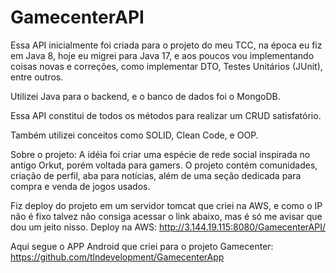 # GamecenterAPI

Essa API inicialmente foi criada para o projeto do meu TCC, na época eu fiz em Java 8, hoje eu migrei para Java 17, e aos poucos vou implementando coisas novas e correções, como implementar DTO, Testes Unitários (JUnit), entre outros.

Utilizei Java para o backend, e o banco de dados foi o MongoDB.

Essa API constitui de todos os métodos para realizar um CRUD satisfatório.

Também utilizei conceitos como SOLID, Clean Code, e OOP.

Sobre o projeto:
A idéia foi criar uma espécie de rede social inspirada no antigo Orkut, porém voltada para gamers.
O projeto contém comunidades, criação de perfil, aba para notícias, além de uma seção dedicada para compra e venda de jogos usados.

Fiz deploy do projeto em um servidor tomcat que criei na AWS, e como o IP não é fixo talvez não consiga acessar o link abaixo, mas é só me avisar que dou um jeito nisso.
Deploy na AWS: http://3.144.19.115:8080/GamecenterAPI/

Aqui segue o APP Android que criei para o projeto Gamecenter: https://github.com/tlndevelopment/GamecenterApp
